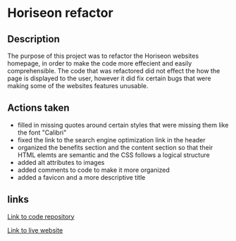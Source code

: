 # Horiseon refactor 

## Description

The purpose of this project was to refactor the Horiseon websites homepage, in order to make the code more effecient and easily comprehensible. The code that was refactored did not effect the how the page is displayed to the user, however it did fix certain bugs that were making some of the websites features unusable. 

## Actions taken 

* filled in missing quotes around certain styles that were missing them like the font "Calibri"
* fixed the link to the search engine optimization link in the header
* organized the benefits section and the content section so that their HTML elemts are semantic and the CSS follows a logical structure 
* added alt attributes to images 
* added comments to code to make it more organized 
* added a favicon and a more descriptive title 

## links 

[Link to code repository](https://github.com/Jaron15/horiseon-refactor.git)

[Link to live website](https://jaron15.github.io/horiseon-refactor/)


